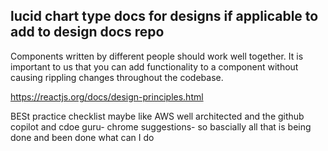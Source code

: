## lucid chart type docs for designs if applicable to add to design docs repo
Components written by different people should work well together. It is important to us that you can add functionality to a component without causing rippling changes throughout the codebase.

https://reactjs.org/docs/design-principles.html

BESt practice checklist maybe like AWS well architected and the github copilot and cdoe guru- chrome suggestions- so bascially all that is being done and been done what can I do 
